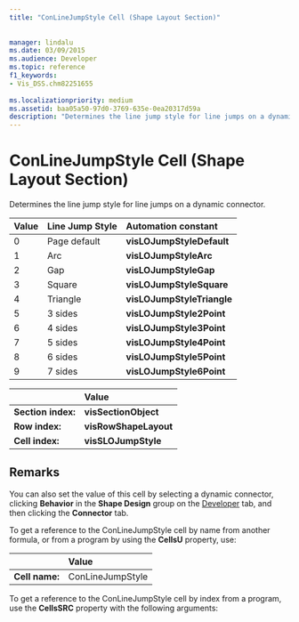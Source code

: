 ```yaml
---
title: "ConLineJumpStyle Cell (Shape Layout Section)"
 
 
manager: lindalu
ms.date: 03/09/2015
ms.audience: Developer
ms.topic: reference
f1_keywords:
- Vis_DSS.chm82251655
 
ms.localizationpriority: medium
ms.assetid: baa05a50-97d0-3769-635e-0ea20317d59a
description: "Determines the line jump style for line jumps on a dynamic connector."
---
```


# ConLineJumpStyle Cell (Shape Layout Section)

Determines the line jump style for line jumps on a dynamic connector.
  
|**Value**|**Line Jump Style**|**Automation constant**|
|:-----|:-----|:-----|
|0  <br/> |Page default  <br/> |**visLOJumpStyleDefault** <br/> |
|1  <br/> |Arc  <br/> |**visLOJumpStyleArc** <br/> |
|2  <br/> |Gap  <br/> |**visLOJumpStyleGap** <br/> |
|3  <br/> |Square  <br/> |**visLOJumpStyleSquare** <br/> |
|4  <br/> |Triangle  <br/> |**visLOJumpStyleTriangle** <br/> |
|5  <br/> |3 sides  <br/> |**visLOJumpStyle2Point** <br/> |
|6  <br/> |4 sides  <br/> |**visLOJumpStyle3Point** <br/> |
|7  <br/> |5 sides  <br/> |**visLOJumpStyle4Point** <br/> |
|8  <br/> |6 sides  <br/> |**visLOJumpStyle5Point** <br/> |
|9  <br/> |7 sides  <br/> |**visLOJumpStyle6Point** <br/> |
   
||Value |
|:-----|:-----|
|**Section index:**  <br/> |**visSectionObject** <br/> |
|**Row index:**  <br/> |**visRowShapeLayout** <br/> |
|**Cell index:**  <br/> |**visSLOJumpStyle** <br/> |
   
## Remarks

You can also set the value of this cell by selecting a dynamic connector, clicking **Behavior** in the **Shape Design** group on the [Developer](run-in-developer-mode-display-the-developer-tab.md) tab, and then clicking the **Connector** tab. 
  
To get a reference to the ConLineJumpStyle cell by name from another formula, or from a program by using the **CellsU** property, use: 
  
||Value |
|:-----|:-----|
|**Cell name:**  <br/> |ConLineJumpStyle  <br/> |
   
To get a reference to the ConLineJumpStyle cell by index from a program, use the **CellsSRC** property with the following arguments: 
  

